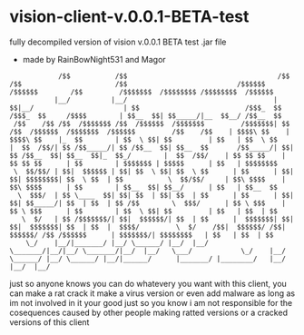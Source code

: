 # vision-client-v.0.0.1-BETA-test 
fully decompiled version of vision v.0.0.1 BETA test .jar file
+ made by RainBowNight531 and Magor
```
            /$$           /$$                                     /$$ /$$                       /$$                           /$$$$$$       /$$$$$$        /$$         /$$$$$$$  /$$$$$$$$ /$$$$$$$$  /$$$$$$ 
           |__/          |__/                                    | $$|__/                      | $$                          /$$$_  $$     /$$$_  $$     /$$$$        | $$__  $$| $$_____/|__  $$__/ /$$__  $$
 /$$    /$$ /$$  /$$$$$$$ /$$  /$$$$$$  /$$$$$$$         /$$$$$$$| $$ /$$  /$$$$$$  /$$$$$$$  /$$$$$$         /$$    /$$    | $$$$\ $$    | $$$$\ $$    |_  $$        | $$  \ $$| $$         | $$   | $$  \ $$
|  $$  /$$/| $$ /$$_____/| $$ /$$__  $$| $$__  $$       /$$_____/| $$| $$ /$$__  $$| $$__  $$|_  $$_/        |  $$  /$$/    | $$ $$ $$    | $$ $$ $$      | $$        | $$$$$$$ | $$$$$      | $$   | $$$$$$$$
 \  $$/$$/ | $$|  $$$$$$ | $$| $$  \ $$| $$  \ $$      | $$      | $$| $$| $$$$$$$$| $$  \ $$  | $$           \  $$/$$/     | $$\ $$$$    | $$\ $$$$      | $$        | $$__  $$| $$__/      | $$   | $$__  $$
  \  $$$/  | $$ \____  $$| $$| $$  | $$| $$  | $$      | $$      | $$| $$| $$_____/| $$  | $$  | $$ /$$        \  $$$/      | $$ \ $$$    | $$ \ $$$      | $$        | $$  \ $$| $$         | $$   | $$  | $$
   \  $/   | $$ /$$$$$$$/| $$|  $$$$$$/| $$  | $$      |  $$$$$$$| $$| $$|  $$$$$$$| $$  | $$  |  $$$$/         \  $/    /$$|  $$$$$$/ /$$|  $$$$$$/ /$$ /$$$$$$      | $$$$$$$/| $$$$$$$$   | $$   | $$  | $$
    \_/    |__/|_______/ |__/ \______/ |__/  |__/       \_______/|__/|__/ \_______/|__/  |__/   \___/            \_/    |__/ \______/ |__/ \______/ |__/|______/      |_______/ |________/   |__/   |__/  |__/
```
just so anyone knows you can do whatevery you want with this client, you can make a rat crack it make a virus version or even add malware as long as im not involved in it your good just so you know i am not responsible for the cosequences caused by other people making ratted versions or a cracked versions of this client
